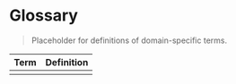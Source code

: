 # Glossary

> Placeholder for definitions of domain-specific terms.

| Term | Definition |
| ---- | ---------- |
|      |            |

